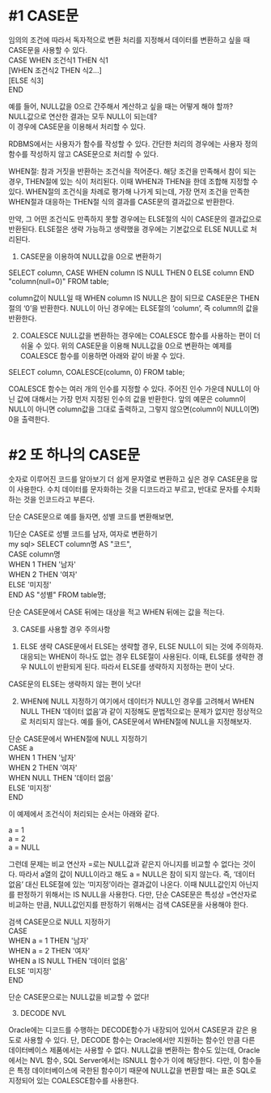 #1 CASE문
=

임의의 조건에 따라서 독자적으로 변환 처리를 지정해서 데이터를 변환하고 싶을 때 CASE문을 사용할 수 있다.   
CASE WHEN 조건식1 THEN 식1   
  [WHEN 조건식2 THEN 식2...]   
  [ELSE 식3]   
END   

예를 들어, NULL값을 0으로 간주해서 계산하고 싶을 때는 어떻게 해야 할까?   
NULL값으로 연산한 결과는 모두 NULL이 되는데?   
이 경우에 CASE문을 이용해서 처리할 수 있다.   

RDBMS에서는 사용자가 함수를 작성할 수 있다.
간단한 처리의 경우에는 사용자 정의 함수를 작성하지 않고 CASE문으로 처리할 수 있다.

WHEN절: 참과 거짓을 반환하는 조건식을 적어준다.
해당 조건을 만족해서 참이 되는 경우, THEN절에 있는 식이 처리된다.
이때 WHEN과 THEN을 한데 조합해 지정할 수 있다.
WHEN절의 조건식을 차례로 평가해 나가게 되는데,
가장 먼저 조건을 만족한 WHEN절과 대응하는 THEN절 식의 결과를 CASE문의 결과값으로 반환한다.

만약, 그 어떤 조건식도 만족하지 못할 경우에는 ELSE절의 식이 CASE문의 결과값으로 반환된다.
ELSE절은 생략 가능하고 생략했을 경우에는 기본값으로 ELSE NULL로 처리된다.

1) CASE문을 이용하여 NULL값을 0으로 변환하기   

SELECT column, CASE WHEN column IS NULL THEN 0 ELSE column END "column(null=0)" FROM table;   

column값이 NULL일 때 WHEN column IS NULL은 참이 되므로
CASE문은 THEN절의 ‘0’을 반환한다.
NULL이 아닌 경우에는 ELSE절의 ‘column’, 즉 column의 값을 반환한다.

2) COALESCE
NULL값을 변환하는 경우에는 COALESCE 함수를 사용하는 편이 더 쉬울 수 있다.
위의 CASE문을 이용해 NULL값을 0으로 변환하는 예제를 COALESCE 함수를 이용하면
아래와 같이 바꿀 수 있다.   

SELECT column, COALESCE(column, 0) FROM table;      

COALESCE 함수는 여러 개의 인수를 지정할 수 있다.
주어진 인수 가운데 NULL이 아닌 값에 대해서는 가장 먼저 지정된 인수의 값을 반환한다.
앞의 예문은 column이 NULL이 아니면 column값을 그대로 출력하고,
그렇지 않으면(column이 NULL이면) 0을 출력한다.

#2 또 하나의 CASE문   
=
숫자로 이루어진 코드를 알아보기 더 쉽게 문자열로 변환하고 싶은 경우
CASE문을 많이 사용한다.
수치 데이터를 문자화하는 것을 디코드라고 부르고,
반대로 문자를 수치화하는 것을 인코드라고 부른다.

단순 CASE문으로 예를 들자면,
성별 코드를 변환해보면,

1)단순 CASE로 성별 코드를 남자, 여자로 변환하기   
my sql> SELECT column명 AS "코드",   
CASE column명   
  WHEN 1 THEN '남자'   
  WHEN 2 THEN '여자'   
  ELSE '미지정'   
END AS "성별" FROM table명;   

단순 CASE문에서 CASE 뒤에는 대상을 적고 WHEN 뒤에는 값을 적는다.

3. CASE를 사용할 경우 주의사항

1) ELSE 생략
CASE문에서 ELSE는 생략할 경우, ELSE NULL이 되는 것에 주의하자.
대응되는 WHEN이 하나도 없는 경우 ELSE절이 사용된다.
이때, ELSE를 생략한 경우 NULL이 반환되게 된다.
따라서 ELSE를 생략하지 지정하는 편이 낫다.

CASE문의 ELSE는 생략하지 않는 편이 낫다!

2) WHEN에 NULL 지정하기
여기에서 데이터가 NULL인 경우를 고려해서 WHEN NULL THEN ‘데이터 없음’과 같이 지정해도
문법적으로는 문제가 없지만 정상적으로 처리되지 않는다.
예를 들어, CASE문에서 WHEN절에 NULL을 지정해보자.

단순 CASE문에서 WHEN절에 NULL 지정하기   
CASE a   
  WHEN 1 THEN '남자'   
  WHEN 2 THEN '여자'   
  WHEN NULL THEN '데이터 없음'   
  ELSE '미지정'   
END   

이 예제에서 조건식이 처리되는 순서는 아래와 같다.

a = 1   
a = 2   
a = NULL   

그런데 문제는 비교 연산자 =로는 NULL값과 같은지 아니지를 비교할 수 없다는 것이다.
따라서 a열의 값이 NULL이라고 해도 a = NULL은 참이 되지 않는다.
즉, ‘데이터 없음’ 대신 ELSE절에 있는 ‘미지정’이라는 결과값이 나온다.
이때 NULL값인지 아닌지를 판정하기 위해서는 IS NULL을 사용한다.
다만, 단순 CASE문은 특성상 =연산자로 비교하는 만큼, NULL값인지를 판정하기 위해서는
검색 CASE문을 사용해야 한다.   

검색 CASE문으로 NULL 지정하기   
CASE   
  WHEN a = 1 THEN '남자'   
  WHEN a = 2 THEN '여자'   
  WHEN a IS NULL THEN '데이터 없음'   
  ELSE '미지정'   
END   

단순 CASE문으로는 NULL값을 비교할 수 없다!

3) DECODE NVL   

Oracle에는 디코드를 수행하는 DECODE함수가 내장되어 있어서
CASE문과 같은 용도로 사용할 수 있다.
단, DECODE 함수는 Oracle에서만 지원하는 함수인 만큼 다른 데이터베이스 제품에서는 사용할 수 없다.
NULL값을 변환하는 함수도 있는데, Oracle에서는 NVL 함수, SQL Server에서는 ISNULL 함수가 이에 해당한다.
다만, 이 함수들은 특정 데이터베이스에 국한된 함수이기 때문에
NULL값을 변환할 때는 표준 SQL로 지정되어 있는 COALESCE함수를 사용한다.
